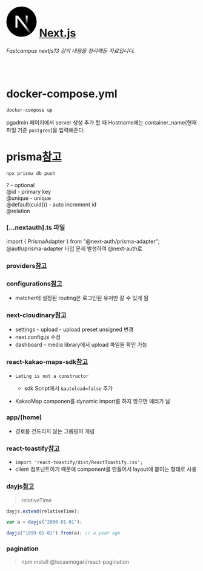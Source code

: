# <svg aria-label="Next.js logomark" class="next-mark_root__wLeec" height="80" role="img" viewBox="0 0 180 180" width="80"><mask height="180" id=":R0:mask0_408_134" maskUnits="userSpaceOnUse" style="mask-type:alpha" width="180" x="0" y="0"><circle cx="90" cy="90" fill="black" r="90"></circle></mask><g mask="url(#:R0:mask0_408_134)"><circle cx="90" cy="90" data-circle="true" fill="black" r="90"></circle><path d="M149.508 157.52L69.142 54H54V125.97H66.1136V69.3836L139.999 164.845C143.333 162.614 146.509 160.165 149.508 157.52Z" fill="url(#:R0:paint0_linear_408_134)"></path><rect fill="url(#:R0:paint1_linear_408_134)" height="72" width="12" x="115" y="54"></rect></g><defs><linearGradient gradientUnits="userSpaceOnUse" id=":R0:paint0_linear_408_134" x1="109" x2="144.5" y1="116.5" y2="160.5"><stop stop-color="white"></stop><stop offset="1" stop-color="white" stop-opacity="0"></stop></linearGradient><linearGradient gradientUnits="userSpaceOnUse" id=":R0:paint1_linear_408_134" x1="121" x2="120.799" y1="54" y2="106.875"><stop stop-color="white"></stop><stop offset="1" stop-color="white" stop-opacity="0"></stop></linearGradient></defs></svg> [**Next.js**](https://nextjs.org/ "next 공식 홈페이지")

_Fastcampus nextjs13 강의 내용을 정리해둔 자료입니다._

<br />
<br />

# docker-compose.yml

```bash
docker-compose up
```

pgadmin 페이지에서 server 생성 추가 할 때 Hostname에는 container_name(현재 파일 기준 `postgres`)을 입력해준다.

# prisma[참고](https://authjs.dev/reference/adapter/prisma)

```bash
npx prisma db push
```

? - optional <br />
@id - primary key<br />
@unique - unique<br />
@default(cuid()) - auto increment id<br />
@relation<br />

### \[...nextauth\].ts 파일

import { PrismaAdapter } from "@next-auth/prisma-adapter";
@auth/prisma-adapter 타입 문제 발생하여 @next-auth로

### providers[참고](https://next-auth.js.org/providers/credentials)

### configurations[참고](https://next-auth.js.org/configuration/nextjs)

- matcher에 설정된 routing은 로그인된 유저만 갈 수 있게 됨

### next-cloudinary[참고](https://next-cloudinary.spacejelly.dev/)

- settings - upload - upload preset unsigned 변경
- next.config.js 수정
- dashboard - media library에서 upload 파일들 확인 가능

### react-kakao-maps-sdk[참고](https://react-kakao-maps-sdk.jaeseokim.dev/)

- `LatLng is not a constructor`

  - sdk Script에서 `&autoload=false` 추가

- KakaoMap componen를 dynamic import를 하지 않으면 에러가 남

### app/(home)

- 경로를 건드리지 않는 그룹핑의 개념

### react-toastify[참고](https://www.npmjs.com/package/react-toastify)

- `import 'react-toastify/dist/ReactToastify.css';`
- client 컴포넌트이기 때문에 component를 만들어서 layout에 붙이는 형태로 사용

### dayjs[참고](https://day.js.org/)

> relativeTime

```javascript
dayjs.extend(relativeTime);

var a = dayjs("2000-01-01");

dayjs("1999-01-01").from(a); // a year ago
```

### pagination

> npm install @lucasmogari/react-pagination
